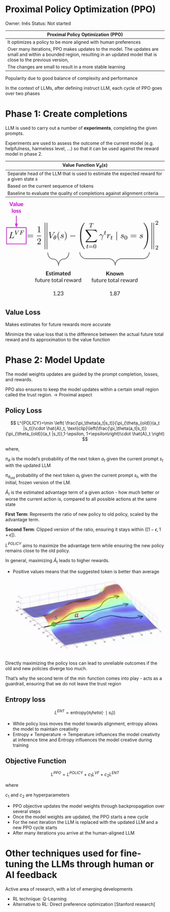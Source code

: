 # Proximal Policy Optimization (PPO)

Owner: Inês
Status: Not started

| Proximal Policy Optimization (PPO) |
| --- |
| It optimizes a policy to be more aligned with human preferences |
| Over many iterations, PPO makes updates to the model. The updates are small and within a bounded region, resulting in an updated model that is close to the previous version, |
| The changes are small to result in a more stable learning |

Popularity due to good balance of complexity and performance

In the context of LLMs, after defining instruct LLM, each cycle of PPO goes over two phases

# Phase 1: Create completions

LLM is used to carry out a number of **experiments**, completing the given prompts. 

Experiments are used to assess the outcome of the current model (e.g. helpfulness, harmeless level, …) so that it can be used against the reward model in phase 2.

| Value Function $V_\theta(s)$  |
| --- |
| Separate head of the LLM that is used to estimate the expected reward for a given state $s$ |
| Based on the current sequence of tokens |
| Baseline to evaluate the quality of completions against alignment criteria |

![image.png](Proximal%20Policy%20Optimization%20(PPO)/image.png)

## Value Loss

Makes estimates for future rewards more accurate

Minimize the value loss that is the difference between the actual future total reward and its approximation to the value function

# Phase 2: Model Update

The model weights updates are guided by the prompt completion, losses, and rewards. 

PPO also ensures to keep the model updates within a certain small region called the trust region. → Proximal aspect

## Policy Loss

$$
L^{POLICY}=\min \left( \frac{\pi_\theta(a_t|s_t)}{\pi_{\theta_{old}}(a_t |s_t)}\cdot \hat{A}_t, \text{clip}\left(\frac{\pi_\theta(a_t|s_t)}{\pi_{\theta_{old}}(a_t |s_t)},1-\epsilon, 1+\epsilon\right)\cdot \hat{A}_t \right)
$$

where,

$\pi_\theta$ is the model’s probability of the next token $a_t$ given the current prompt $s_t$ with the updated LLM

$\pi_{\theta_{old}}$ probability of the next token $a_t$ given the current prompt $s_t$, with the initial, frozen version of the LM.

$\hat{A}_t$ is the estimated advantage term of a given action - how much better or worse the current action is, compared to all possible actions at the same state

**First Term**: Represents the ratio of new policy to old policy, scaled by the advantage term.

**Second Term**: Clipped version of the ratio, ensuring it stays within $([1 - \epsilon, 1 + \epsilon])$.

$L^{POLICY}$ aims to maximize the advantage term while ensuring the new policy remains close to the old policy. 

In general, maximizing $\hat{A}_t$  leads to higher rewards.

- Positive values means that the suggested token is better than average
    
    ![image.png](Proximal%20Policy%20Optimization%20(PPO)/45aabd6e-4e93-45d2-86c3-f9a6d861be61.png)
    

Directly maximizing the policy loss can lead to unreliable outcomes if the old and new policies diverge too much. 

That’s why the second term of the $\min$ function comes into play - acts as a guardrail, ensuring that we do not leave the trust region

## Entropy loss

$$
L^{ENT} = \text{entropy}(\pi_theta(\cdot \mid s_t))
$$

- While policy loss moves the model towards alignment, entropy allows the model to maintain creativity
- Entropy $\neq$ Temperature → Temperature influences the model creativity at inference time and Entropy influences the model creative during training

## Objective Function

$$
L^{PPO} = L^{POLICY}+c_1L^{VF}+c_2L^{ENT}
$$

where

$c_1$ and $c_2$ are hyperparameters 

- PPO objective updates the model weights through backpropagation over several steps
- Once the model weights are updated, the PPO starts a new cycle
- For the next iteration the LLM is replaced with the updated LLM and a new PPO cycle starts
- After many iterations you arrive at the human-aligned LLM

# Other techniques used for fine-tuning the LLMs through human or AI feedback

Active area of research, with a lot of emerging developments

- RL technique: Q-Learning
- Alternative to RL: Direct preference optimization [Stanford research]